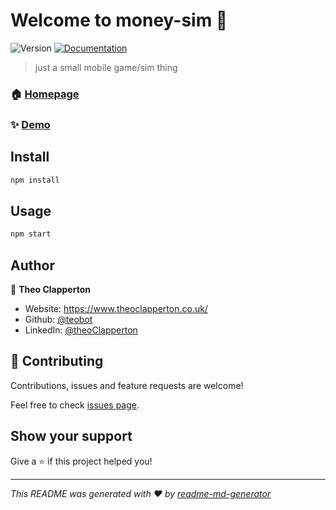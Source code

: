 # Welcome to money-sim 👋
![Version](https://img.shields.io/badge/version-0.1.0-blue.svg?cacheSeconds=2592000)
[![Documentation](https://img.shields.io/badge/documentation-yes-brightgreen.svg)](https://github.com/teobot/money-incrementer-sim/#readme)

> just a small mobile game/sim thing

### 🏠 [Homepage](https://github.com/teobot/money-incrementer-sim)

### ✨ [Demo](https://teobot-simoney.netlify.app)

## Install

```sh
npm install
```

## Usage

```sh
npm start
```

## Author

👤 **Theo Clapperton**

* Website: https://www.theoclapperton.co.uk/
* Github: [@teobot](https://github.com/teobot)
* LinkedIn: [@theoClapperton](https://linkedin.com/in/theoClapperton)

## 🤝 Contributing

Contributions, issues and feature requests are welcome!

Feel free to check [issues page](https://github.com/teobot/money-incrementer-sim/issues). 

## Show your support

Give a ⭐️ if this project helped you!


***
_This README was generated with ❤️ by [readme-md-generator](https://github.com/kefranabg/readme-md-generator)_